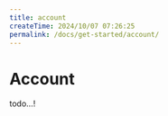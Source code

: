 ```yaml
---
title: account
createTime: 2024/10/07 07:26:25
permalink: /docs/get-started/account/
---
```

# Account

todo...!
